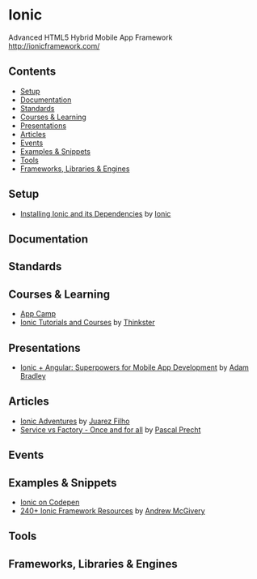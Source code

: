 # Ionic

Advanced HTML5 Hybrid Mobile App Framework  
http://ionicframework.com/

## Contents

- [Setup](#setup)
- [Documentation](#documentation)
- [Standards](#standards)
- [Courses & Learning](#courses--learning)
- [Presentations](#presentations)
- [Articles](#articles)
- [Events](#events)
- [Examples & Snippets](#examples--snippets)
- [Tools](#tools)
- [Frameworks, Libraries & Engines](#frameworks-libraries--engines)

## Setup

- [Installing Ionic and its Dependencies](http://ionicframework.com/docs/guide/installation.html) by
  [Ionic](http://ionicframework.com/)

## Documentation

## Standards

## Courses & Learning

- [App Camp](http://appcamp.io/)
- [Ionic Tutorials and Courses](https://thinkster.io/topics/ionic) by
  [Thinkster](https://thinkster.io/)

## Presentations

- [Ionic + Angular: Superpowers for Mobile App Development](http://adamdbradley.github.io/ionic-present/)
  by [Adam Bradley](https://github.com/adamdbradley)

## Articles

- [Ionic Adventures](https://github.com/juarezpaf/ionic-adventures) by
  [Juarez Filho](https://github.com/juarezpaf)
- [Service vs Factory - Once and for all](http://blog.thoughtram.io/angular/2015/07/07/service-vs-factory-once-and-for-all.html)
  by [Pascal Precht](https://twitter.com/PascalPrecht)

## Events

## Examples & Snippets

- [Ionic on Codepen](http://codepen.io/ionic/)
- [240+ Ionic Framework Resources](http://mcgivery.com/100-ionic-framework-resources/) by
  [Andrew McGivery](http://mcgivery.com/)

## Tools

## Frameworks, Libraries & Engines
